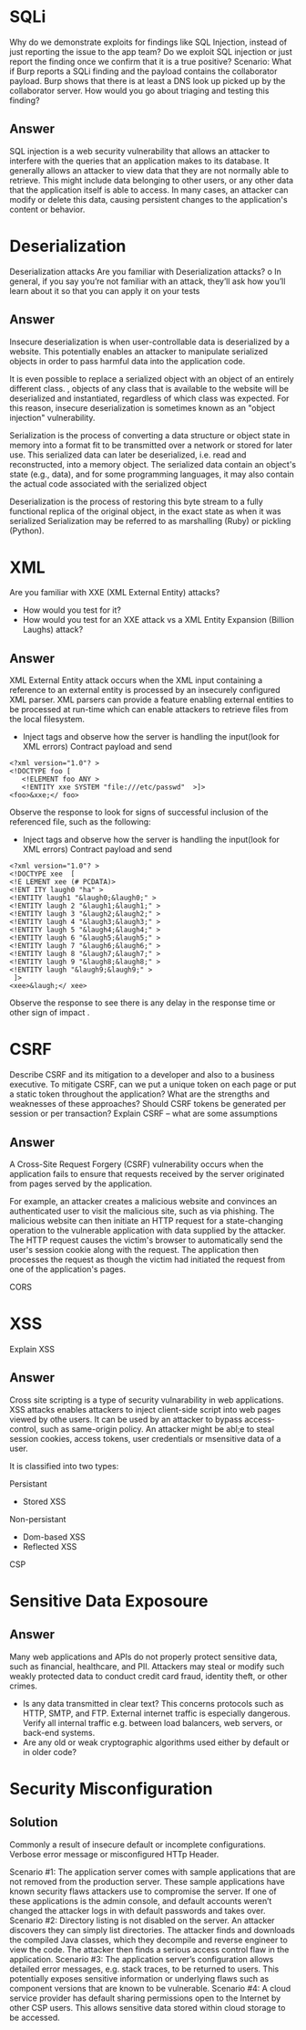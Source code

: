 # SQLi
Why do we demonstrate exploits for findings like SQL Injection, instead of just reporting the issue to the app team?
Do we exploit SQL injection or just report the finding once we confirm that it is a true positive?
Scenario: What if Burp reports a SQLi finding and the payload contains the collaborator payload. Burp shows that there is at least a DNS look up picked up by the collaborator server. How would you go about triaging and testing this finding?
## Answer
SQL injection is a web security vulnerability that allows an attacker to interfere with the queries that an application makes to its database. It generally allows an attacker to view data that they are not normally able to retrieve. This might include data belonging to other users, or any other data that the application itself is able to access. In many cases, an attacker can modify or delete this data, causing persistent changes to the application's content or behavior.

# Deserialization
Deserialization attacks
Are you familiar with Deserialization attacks? 
o	In general, if you say you’re not familiar with an attack, they’ll ask how you’ll learn about it so that you can apply it on your tests
## Answer
Insecure deserialization is when user-controllable data is deserialized by a website. This potentially enables an attacker to manipulate serialized objects in order to pass harmful data into the application code.

It is even possible to replace a serialized object with an object of an entirely different class. , objects of any class that is available to the website will be deserialized and instantiated, regardless of which class was expected. For this reason, insecure deserialization is sometimes known as an "object injection" vulnerability.

Serialization is the process of converting a data structure or object state in memory into a format fit to be transmitted over a network or stored for later use. This serialized data can later be deserialized, i.e. read and reconstructed, into a memory object. The serialized data contain an object's state (e.g., data), and for some programming languages, it may also contain the actual code associated with the serialized object

Deserialization is the process of restoring this byte stream to a fully functional replica of the original object, in the exact state as when it was serialized
Serialization may be referred to as marshalling (Ruby) or pickling (Python).

# XML
Are you familiar with XXE (XML External Entity) attacks? 
*	How would you test for it? 
*	How would you test for an XXE attack vs a XML Entity Expansion (Billion Laughs) attack?
## Answer
XML External Entity attack occurs when the XML input containing a reference to an external entity is processed by an insecurely configured XML parser. 
XML parsers can provide a feature enabling external entities to be processed at run-time which can enable attackers to retrieve files from the local filesystem.
* Inject tags and observe how the server is handling the input(look for XML errors)
Contract payload and send
```
<?xml version="1.0"? >
<!DOCTYPE foo [  
   <!ELEMENT foo ANY >
   <!ENTITY xxe SYSTEM "file:///etc/passwd"  >]>
<foo>&xxe;</ foo>
```
Observe the response to look for signs of successful inclusion of the referenced file, such as the following:
* Inject tags and observe how the server is handling the input(look for XML errors)
Contract payload and send
```
<?xml version="1.0"? >
<!DOCTYPE xee  [
<!E LEMENT xee (# PCDATA)>
<!ENT ITY laugh0 "ha" >
<!ENTITY laugh1 "&laugh0;&laugh0;" >
<!ENTITY laugh 2 "&laugh1;&laugh1;" >
<!ENTITY laugh 3 "&laugh2;&laugh2;" >
<!ENTITY laugh 4 "&laugh3;&laugh3;" >
<!ENTITY laugh 5 "&laugh4;&laugh4;" >
<!ENTITY laugh 6 "&laugh5;&laugh5;" >
<!ENTITY laugh 7 "&laugh6;&laugh6;" >
<!ENTITY laugh 8 "&laugh7;&laugh7;" >
<!ENTITY laugh 9 "&laugh8;&laugh8;" >
<!ENTITY laugh "&laugh9;&laugh9;" >
 ]>
<xee>&laugh;</ xee>
```
Observe the response to see there is any delay in the response time or other sign of impact . 

# CSRF
Describe CSRF and its mitigation to a developer and also to a business executive.
To mitigate CSRF, can we put a unique token on each page or put a static token throughout the application? What are the strengths and weaknesses of these approaches?
Should CSRF tokens be generated per session or per transaction? 
Explain CSRF – what are some assumptions
## Answer
A Cross-Site Request Forgery (CSRF) vulnerability occurs when the application fails to ensure that requests received by the server originated from pages served by the application.

For example, an attacker creates a malicious website and convinces an authenticated user to visit the malicious site, such as via phishing. The malicious website can then initiate an HTTP request for a state-changing operation to the vulnerable application with data supplied by the attacker. The HTTP request causes the victim's browser to automatically send the user's session cookie along with the request. The application then processes the request as though the victim had initiated the request from one of the application's pages.

CORS

# XSS
Explain XSS
## Answer
Cross site scripting  is a type of security vulnarability in web applications. XSS attacks enables attackers to inject client-side script into web pages viewed by othe users. It can be used by an attacker to bypass access-control, such as same-origin policy. An attacker might be abl;e to steal session cookies, access tokens, user credentials or msensitive data of a user.

It is classified into two types:

Persistant
* Stored XSS

Non-persistant
* Dom-based XSS
* Reflected XSS


CSP

# Sensitive Data Exposoure
## Answer
Many web applications and APIs do not properly protect sensitive data, such as financial, healthcare, and PII. Attackers may steal or modify such weakly protected data to conduct credit card fraud, identity theft, or other crimes.

* Is any data transmitted in clear text? This concerns protocols such as HTTP, SMTP, and FTP. External internet traffic is especially dangerous. Verify all internal traffic e.g. between load balancers, web servers, or back-end systems.
* Are any old or weak cryptographic algorithms used either by default or in older code?

# Security Misconfiguration
## Solution

Commonly a result of insecure default or incomplete configurations. Verbose error message or misconfigured HTTp Header.


Scenario #1: The application server comes with sample applications that are not removed from the production server. These sample applications have known security flaws attackers use to compromise the server. If one of these applications is the admin console, and default accounts weren’t changed the attacker logs in with default passwords and takes over.
Scenario #2: Directory listing is not disabled on the server. An attacker discovers they can simply list directories. The attacker finds and downloads the compiled Java classes, which they decompile and reverse engineer to view the code. The attacker then finds a serious access control flaw in the application.
Scenario #3: The application server’s configuration allows detailed error messages, e.g. stack traces, to be returned to users. This potentially exposes sensitive information or underlying flaws such as component versions that are known to be vulnerable.
Scenario #4: A cloud service provider has default sharing permissions open to the Internet by other CSP users. This allows sensitive data stored within cloud storage to be accessed.
